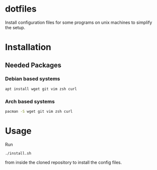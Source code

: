 # dotfiles
Install configuration files for some programs on unix machines to simplify the setup.

# Installation
## Needed Packages
### Debian based systems
```sh
apt install wget git vim zsh curl
```
### Arch based systems
```sh
pacman -S wget git vim zsh curl
```

# Usage
Run
```
./install.sh
```
from inside the cloned repository to install the config files.
